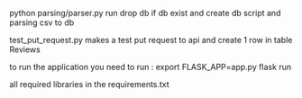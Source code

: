python parsing/parser.py run drop db if db exist and create db script and parsing csv to db

test_put_request.py makes a test put request to api and create 1 row in table Reviews

    

to run the application you need to run :
    export FLASK_APP=app.py
    flask run


all required libraries in the requirements.txt
